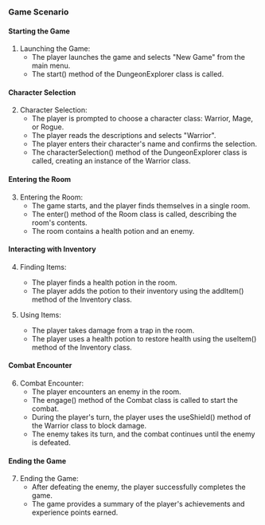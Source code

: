 ### Game Scenario


#### Starting the Game

1. Launching the Game:
   - The player launches the game and selects "New Game" from the main menu.
   - The start() method of the DungeonExplorer class is called.

#### Character Selection

2. Character Selection:
   - The player is prompted to choose a character class: Warrior, Mage, or Rogue.
   - The player reads the descriptions and selects "Warrior".
   - The player enters their character's name and confirms the selection.
   - The characterSelection() method of the DungeonExplorer class is called, creating an instance of the Warrior class.

#### Entering the Room

3. Entering the Room:
   - The game starts, and the player finds themselves in a single room.
   - The enter() method of the Room class is called, describing the room's contents.
   - The room contains a health potion and an enemy.

#### Interacting with Inventory

4. Finding Items:
   - The player finds a health potion in the room.
   - The player adds the potion to their inventory using the addItem() method of the Inventory class.

5. Using Items:
   - The player takes damage from a trap in the room.
   - The player uses a health potion to restore health using the useItem() method of the Inventory class.

#### Combat Encounter

6. Combat Encounter:
   - The player encounters an enemy in the room.
   - The engage() method of the Combat class is called to start the combat.
   - During the player's turn, the player uses the useShield() method of the Warrior class to block damage.
   - The enemy takes its turn, and the combat continues until the enemy is defeated.

#### Ending the Game

7. Ending the Game:
   - After defeating the enemy, the player successfully completes the game.
   - The game provides a summary of the player's achievements and experience points earned.
